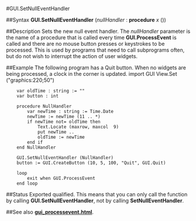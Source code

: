 
#GUI.SetNullEventHandler

##Syntax
**GUI.SetNullEventHandler** (*nullHandler* : **procedure** *x* ())

##Description
Sets the new null event handler. The *nullHandler* parameter is the name of a procedure that is called every time **GUI.ProcessEvent** is called and there are no mouse button presses or keystrokes to be processed.
This is used by programs that need to call subprograms often, but do not wish to interrupt the action of user widgets.

##Example
The following program has a Quit button. When no widgets are being processed, a clock in the corner is updated.
        import GUI
        View.Set ("graphics:220;50")
        
        var oldTime : string := ""
        var button : int
        
        procedure NullHandler
            var newTime : string := Time.Date
            newTime := newTime (11 .. *)
            if newTime not= oldTime then
                Text.Locate (maxrow, maxcol  9)
                put newTime ..
                oldTime := newTime
            end if
        end NullHandler
        
        GUI.SetNullEventHandler (NullHandler)
        button := GUI.CreateButton (10, 5, 100, "Quit", GUI.Quit)
        
        loop
            exit when GUI.ProcessEvent
        end loop
##Status
Exported qualified.
This means that you can only call the function by calling **GUI.SetNullEventHandler**, not by calling **SetNullEventHandler**.

##See also
**[gui_processevent.html](GUI.ProcessEvent)**.
